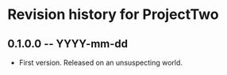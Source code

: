 # Revision history for ProjectTwo

## 0.1.0.0 -- YYYY-mm-dd

* First version. Released on an unsuspecting world.
